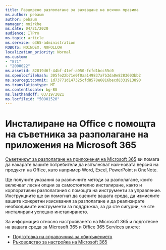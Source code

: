 ```yaml
---
title: Разширено разполагане за захващане на всички правила
ms.author: pebaum
author: pebaum
manager: mnirkhe
ms.date: 04/21/2020
audience: ITPro
ms.topic: article
ms.service: o365-administration
ROBOTS: NOINDEX, NOFOLLOW
localization_priority: Normal
ms.custom:
- "871"
- "2000022"
ms.assetid: 82019d6f-44bf-41ef-a950-fcfd1bcc55c0
ms.openlocfilehash: 305fe22b71e0f0aa149837a7b3da0e8283603bb2
ms.sourcegitcommit: 1d73771d147325cfd8578e6816becd8331913890
ms.translationtype: MT
ms.contentlocale: bg-BG
ms.lasthandoff: 03/19/2021
ms.locfileid: "50901520"
---
```

# <a name="install-office-with-the-microsoft-365-apps-deployment-advisor"></a>Инсталиране на Office с помощта на съветника за разполагане на приложения на Microsoft 365

[Съветникът за разполагане на приложения на Microsoft 365](https://admin.microsoft.com/adminportal/home) ви помага да накарате вашите потребители да изпълняват най-новата версия на продукти на Office, като например Word, Excel, PowerPoint и OneNote.

Ще получите указания за различните методи за разполагане, които включват лесни опции за самостоятелно инсталиране, както и корпоративни разполагания с помощта на инструменти за управление. Инструкциите ще ви помогнат да оцените вашата среда, да измислите вашите конкретни изисквания за разполагане и да реализирате необходимите инструменти за поддръжка, за да сте сигурни, че сте инсталирали успешно инсталирането.

За информация относно настройването на Microsoft 365 и подготвяне на вашата среда за Microsoft 365 и Office 365 Services вижте:

- [Подготовка на справочника за обкръжението](https://go.microsoft.com/fwlink/?linkid=2005213)
- [Ръководство за настройка на Microsoft 365](https://go.microsoft.com/fwlink/?linkid=2072646)
